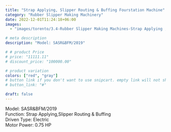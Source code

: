 ```yaml
---
title: "Strap Applying, Slipper Routing & Buffing Fourstation Machine"
category: "Rubber Slipper Making Machinery"
date: 2022-12-01T11:24:18+06:00
images:
  - "images/torento/3.4-Rubber Slipper Making Machines-Strap Applying , Slipper Routing & Buffing Fourstation Machine.png"

# meta description
description: "Model: SASR&BFM/2019"

# # product Price
# price: "11111.11"
# discount_price: "100000.00"

# product variation
colors: ["red", "gray"]
# button link if you don't want to use snipcart. empty link will not show button
# button_link: "#"

draft: false
---
```


Model: SASR&BFM/2019 <br>
Function: Strap Applying,Slipper Routing & Buffing <br>
Driven Type: Electric <br>
Motor Power: 0.75 HP <br>
